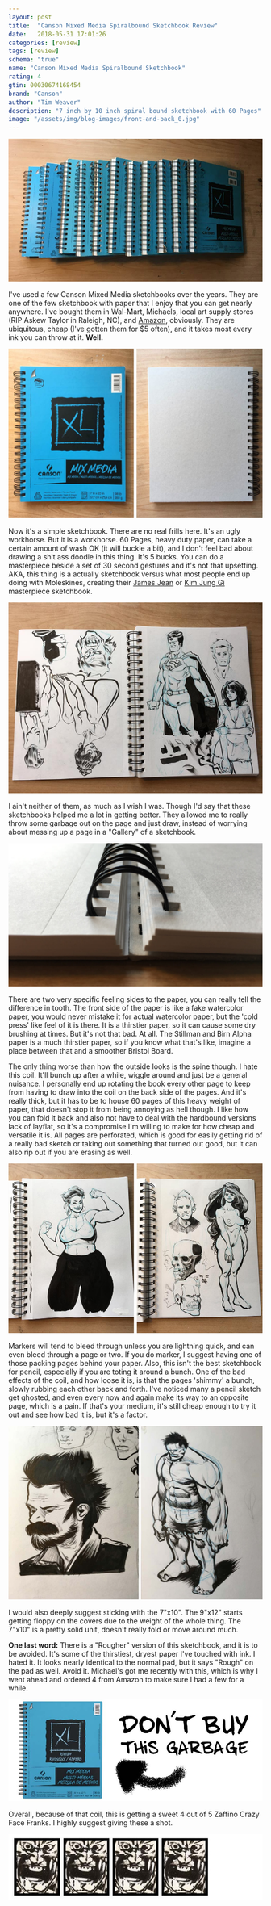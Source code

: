 ```yaml
---
layout: post
title:  "Canson Mixed Media Spiralbound Sketchbook Review"
date:   2018-05-31 17:01:26
categories: [review]
tags: [review]
schema: "true"
name: "Canson Mixed Media Spiralbound Sketchbook"
rating: 4
gtin: 00030674168454
brand: "Canson"
author: "Tim Weaver"
description: "7 inch by 10 inch spiral bound sketchbook with 60 Pages"
image: "/assets/img/blog-images/front-and-back_0.jpg"
---
```


![Money Shot of Canson Mixed Media Sketchbooks](/assets/img/blog-images/a-bunch.jpg)

I've used a few Canson Mixed Media sketchbooks over the years.  They are one of the few sketchbook with paper that I enjoy that you can get nearly anywhere.  I've bought them in Wal-Mart, Michaels, local art supply stores (RIP Askew Taylor in Raleigh, NC), and [Amazon](https://www.amazon.com/Mix-Media-Pad-Side-Wire/dp/B0039UMRMW), obviously.  They are ubiquitous, cheap (I've gotten them for $5 often), and it takes most every ink you can throw at it.  **Well.**

<!--more-->

![Canson Mixed Media Sketchbook 7x10 Front and Back](/assets/img/blog-images/front-and-back_0.jpg)

Now it's a simple sketchbook.  There are no real frills here.  It's an ugly workhorse.  But it is a workhorse.  60 Pages, heavy duty paper, can take a certain amount of wash OK (it will buckle a bit), and I don't feel bad about drawing a shit ass doodle in this thing.  It's 5 bucks.  You can do a masterpiece beside a set of 30 second gestures and it's not that upsetting.  AKA, this thing is a actually sketchbook versus what most people end up doing with Moleskines, creating their [James Jean](http://www.jamesjean.com/) or [Kim Jung Gi](https://www.kimjunggius.com/) masterpiece sketchbook.

![Sketches in Canson Mixed Media Sketchbook](/assets/img/blog-images/sketches-spread.jpg)

I ain't neither of them, as much as I wish I was.  Though I'd say that these sketchbooks helped me a lot in getting better.  They allowed me to really throw some garbage out on the page and just draw, instead of worrying about messing up a page in a "Gallery" of a sketchbook.  

![Spine shot of a Canson Mixed Media Sketchbook](/assets/img/blog-images/spine.jpg)

There are two very specific feeling sides to the paper, you can really tell the difference in tooth.  The front side of the paper is like a fake watercolor paper, you would never mistake it for actual watercolor paper, but the 'cold press' like feel of it is there.  It is a thirstier paper, so it can cause some dry brushing at times. But it's not that bad.  At all.  The Stillman and Birn Alpha paper is a much thirstier paper, so if you know what that's like, imagine a place between that and a smoother Bristol Board.  

The only thing worse than how the outside looks is the spine though.  I hate this coil.  It'll bunch up after a while, wiggle around and just be a general nuisance.  I personally end up rotating the book every other page to keep from having to draw into the coil on the back side of the pages.  And it's really thick, but it has to be to house 60 pages of this heavy weight of paper, that doesn't stop it from being annoying as hell though.  I like how you can fold it back and also not have to deal with the hardbound versions lack of layflat, so it's a compromise I'm willing to make for how cheap and versatile it is.  All pages are perforated, which is good for easily getting rid of a really bad sketch or taking out something that turned out good, but it can also rip out if you are erasing as well.

![More Sketches](/assets/img/blog-images/sketches1.jpg)

Markers will tend to bleed through unless you are lightning quick, and can even bleed through a page or two.  If you do marker, I suggest having one of those packing pages behind your paper.  Also, this isn't the best sketchbook for pencil, especially if you are toting it around a bunch.  One of the bad effects of the coil, and how loose it is, is that the pages 'shimmy' a bunch, slowly rubbing each other back and forth.  I've noticed many a pencil sketch get ghosted, and even every now and again make its way to an opposite page, which is a pain.  If that's your medium, it's still cheap enough to try it out and see how bad it is, but it's a factor.

![Isolated Sketches](/assets/img/blog-images/sketches-isolated.jpg)

I would also deeply suggest sticking with the 7"x10".  The 9"x12" starts getting floppy on the covers due to the weight of the whole thing.  The 7"x10" is a pretty solid unit, doesn't really fold or move around much.

**One last word:**  There is a "Rougher" version of this sketchbook, and it is to be avoided.  It's some of the thirstiest, dryest paper I've touched with ink.  I hated it.  It looks nearly identical to the normal pad, but it says "Rough" on the pad as well.  Avoid it.  Michael's got me recently with this, which is why I went ahead and ordered 4 from Amazon to make sure I had a few for a while.

![Rougher Mixed Media Pad is Gross](/assets/img/blog-images/rough-garbage.jpg)

Overall, because of that coil, this is getting a sweet 4 out of 5 Zaffino Crazy Face Franks. I highly suggest giving these a shot.

![Image description](/assets/img/blog-images/zaffino-scale-4-star.jpg)
